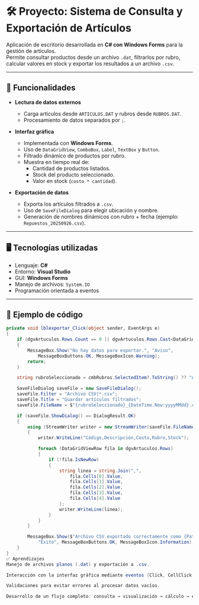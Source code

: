 # 🛠️ Proyecto: Sistema de Consulta y Exportación de Artículos

Aplicación de escritorio desarrollada en **C# con Windows Forms** para la gestión de artículos.  
Permite consultar productos desde un archivo `.dat`, filtrarlos por rubro, calcular valores en stock y exportar los resultados a un archivo `.csv`.

---

## 🚀 Funcionalidades

- **Lectura de datos externos**
  - Carga artículos desde `ARTICULOS.DAT` y rubros desde `RUBROS.DAT`.
  - Procesamiento de datos separados por `;`.

- **Interfaz gráfica**
  - Implementada con **Windows Forms**.
  - Uso de `DataGridView`, `ComboBox`, `Label`, `TextBox` y `Button`.
  - Filtrado dinámico de productos por rubro.
  - Muestra en tiempo real de:
    - Cantidad de productos listados.
    - Stock del producto seleccionado.
    - Valor en stock (`costo * cantidad`).

- **Exportación de datos**
  - Exporta los artículos filtrados a `.csv`.
  - Uso de `SaveFileDialog` para elegir ubicación y nombre.
  - Generación de nombres dinámicos con rubro + fecha (ejemplo: `Repuestos_20250926.csv`).

---

## 🖥️ Tecnologías utilizadas

- Lenguaje: **C#**
- Entorno: **Visual Studio**
- GUI: **Windows Forms**
- Manejo de archivos: `System.IO`
- Programación orientada a eventos

---

## 📂 Ejemplo de código

```csharp
private void lblexportar_Click(object sender, EventArgs e)
{
    if (dgvArtuculos.Rows.Count == 0 || dgvArtuculos.Rows.Cast<DataGridViewRow>().All(r => r.IsNewRow))
    {
        MessageBox.Show("No hay datos para exportar.", "Aviso",
            MessageBoxButtons.OK, MessageBoxIcon.Warning);
        return;
    }

    string rubroSeleccionado = cmbRubros.SelectedItem?.ToString() ?? "Articulos";

    SaveFileDialog saveFile = new SaveFileDialog();
    saveFile.Filter = "Archivo CSV|*.csv";
    saveFile.Title = "Guardar artículos filtrados";
    saveFile.FileName = $"{rubroSeleccionado}_{DateTime.Now:yyyyMMdd}.csv";

    if (saveFile.ShowDialog() == DialogResult.OK)
    {
        using (StreamWriter writer = new StreamWriter(saveFile.FileName))
        {
            writer.WriteLine("Código,Descripción,Costo,Rubro,Stock");

            foreach (DataGridViewRow fila in dgvArtuculos.Rows)
            {
                if (!fila.IsNewRow)
                {
                    string linea = string.Join(",",
                        fila.Cells[0].Value,
                        fila.Cells[1].Value,
                        fila.Cells[2].Value,
                        fila.Cells[3].Value,
                        fila.Cells[4].Value
                    );
                    writer.WriteLine(linea);
                }
            }
        }

        MessageBox.Show($"Archivo CSV exportado correctamente como {Path.GetFileName(saveFile.FileName)}",
            "Éxito", MessageBoxButtons.OK, MessageBoxIcon.Information);
    }
}
✅ Aprendizajes
Manejo de archivos planos (.dat) y exportación a .csv.

Interacción con la interfaz gráfica mediante eventos (Click, CellClick, SelectionChanged).

Validaciones para evitar errores al procesar datos vacíos.

Desarrollo de un flujo completo: consulta → visualización → cálculo → exportación.


